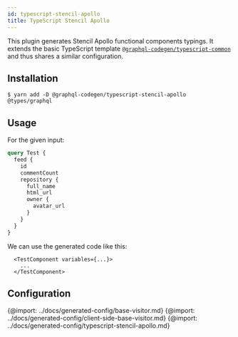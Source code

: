 ```yaml
---
id: typescript-stencil-apollo
title: TypeScript Stencil Apollo
---
```


This plugin generates Stencil Apollo functional components typings. It extends the basic TypeScript template [`@graphql-codegen/typescript-common`](typescript-typings) and thus shares a similar configuration.

## Installation

    $ yarn add -D @graphql-codegen/typescript-stencil-apollo @types/graphql

## Usage

For the given input:

```graphql
query Test {
  feed {
    id
    commentCount
    repository {
      full_name
      html_url
      owner {
        avatar_url
      }
    }
  }
}
```

We can use the generated code like this:

```tsx
  <TestComponent variables={...}>
    ...
  </TestComponent>
```

## Configuration

{@import: ../docs/generated-config/base-visitor.md}
{@import: ../docs/generated-config/client-side-base-visitor.md}
{@import: ../docs/generated-config/typescript-stencil-apollo.md}
